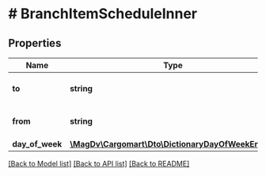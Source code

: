 # # BranchItemScheduleInner

## Properties

Name | Type | Description | Notes
------------ | ------------- | ------------- | -------------
**to** | **string** | Время начала работы | [optional]
**from** | **string** | Время окончания работы | [optional]
**day_of_week** | [**\MagDv\Cargomart\Dto\DictionaryDayOfWeekEnums**](DictionaryDayOfWeekEnums.md) |  | [optional]

[[Back to Model list]](../../README.md#models) [[Back to API list]](../../README.md#endpoints) [[Back to README]](../../README.md)

